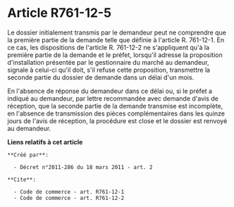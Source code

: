 # Article R761-12-5

Le dossier initialement transmis par le demandeur peut ne comprendre que la première partie de la demande telle que définie à
l'article R. 761-12-1. En ce cas, les dispositions de l'article R. 761-12-2 ne s'appliquent qu'à la première partie de la
demande et le préfet, lorsqu'il adresse la proposition d'installation présentée par le gestionnaire du marché au demandeur,
signale à celui-ci qu'il doit, s'il refuse cette proposition, transmettre la seconde partie du dossier de demande dans un
délai d'un mois. 

En l'absence de réponse du demandeur dans ce délai ou, si le préfet a indiqué au demandeur, par lettre recommandée avec
demande d'avis de réception, que la seconde partie de la demande transmise est incomplète, en l'absence de transmission des
pièces complémentaires dans les quinze jours de l'avis de réception, la procédure est close et le dossier est renvoyé au
demandeur.

**Liens relatifs à cet article**

	**Créé par**:

	  - Décret n°2011-286 du 18 mars 2011 - art. 2

	**Cite**:

	  - Code de commerce - art. R761-12-1
	  - Code de commerce - art. R761-12-2
